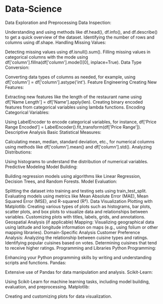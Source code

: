 # Data-Science


Data Exploration and Preprocessing
Data Inspection:

Understanding and using methods like df.head(), df.info(), and df.describe() to get a quick overview of the dataset.
Identifying the number of rows and columns using df.shape.
Handling Missing Values:

Detecting missing values using df.isnull().sum().
Filling missing values in categorical columns with the mode using df['column'].fillna(df['column'].mode()[0], inplace=True).
Data Type Conversion:

Converting data types of columns as needed, for example, using df['column'] = df['column'].astype('int').
Feature Engineering
Creating New Features:

Extracting new features like the length of the restaurant name using df['Name Length'] = df['Name'].apply(len).
Creating binary encoded features from categorical variables using lambda functions.
Encoding Categorical Variables:

Using LabelEncoder to encode categorical variables, for instance, df['Price Range Encoded'] = LabelEncoder().fit_transform(df['Price Range']).
Descriptive Analysis
Basic Statistical Measures:

Calculating mean, median, standard deviation, etc., for numerical columns using methods like df['column'].mean() and df['column'].std().
Analyzing Distributions:

Using histograms to understand the distribution of numerical variables.
Predictive Modeling
Model Building:

Building regression models using algorithms like Linear Regression, Decision Trees, and Random Forests.
Model Evaluation:

Splitting the dataset into training and testing sets using train_test_split.
Evaluating models using metrics like Mean Absolute Error (MAE), Mean Squared Error (MSE), and R-squared (R²).
Data Visualization
Plotting with Matplotlib:
Creating various types of plots such as histograms, bar plots, scatter plots, and box plots to visualize data and relationships between variables.
Customizing plots with titles, labels, grids, and annotations.
Geospatial Analysis (if applicable)
Mapping:
Visualizing geographical data using latitude and longitude information on maps (e.g., using folium or other mapping libraries).
Domain-Specific Analysis
Customer Preference Analysis:
Analyzing the relationship between cuisine types and ratings.
Identifying popular cuisines based on votes.
Determining cuisines that tend to receive higher ratings.
Programming and Libraries
Python Programming:

Enhancing your Python programming skills by writing and understanding scripts and functions.
Pandas:

Extensive use of Pandas for data manipulation and analysis.
Scikit-Learn:

Using Scikit-Learn for machine learning tasks, including model building, evaluation, and preprocessing.
Matplotlib:

Creating and customizing plots for data visualization.
